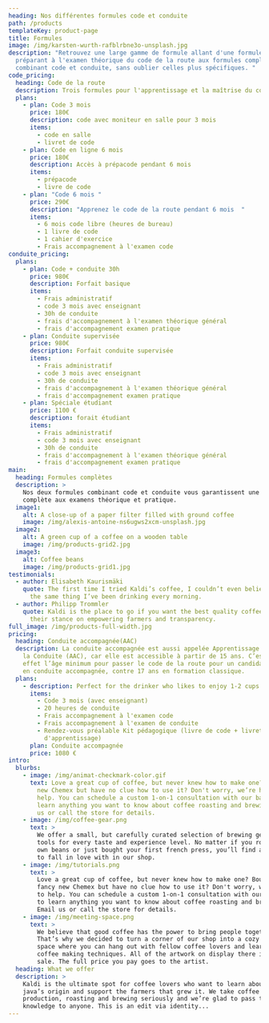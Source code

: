 ```yaml
---
heading: Nos différentes formules code et conduite
path: /products
templateKey: product-page
title: Formules
image: /img/karsten-wurth-rafblrbne3o-unsplash.jpg
description: "Retrouvez une large gamme de formule allant d'une formule simple
  préparant à l'examen théorique du code de la route aux formules complètes
  combinant code et conduite, sans oublier celles plus spécifiques. "
code_pricing:
  heading: Code de la route
  description: Trois formules pour l'apprentissage et la maîtrise du code de la route
  plans:
    - plan: Code 3 mois
      price: 180€
      description: code avec moniteur en salle pour 3 mois
      items:
        - code en salle
        - livret de code
    - plan: Code en ligne 6 mois
      price: 180€
      description: Accès à prépacode pendant 6 mois
      items:
        - prépacode
        - livre de code
    - plan: "Code 6 mois "
      price: 290€
      description: "Apprenez le code de la route pendant 6 mois  "
      items:
        - 6 mois code libre (heures de bureau)
        - 1 livre de code
        - 1 cahier d'exercice
        - Frais accompagnement à l'examen code
conduite_pricing:
  plans:
    - plan: Code + conduite 30h
      price: 980€
      description: Forfait basique
      items:
        - Frais administratif
        - code 3 mois avec enseignant
        - 30h de conduite
        - frais d'accompagnement à l'examen théorique général
        - frais d'accompagnement examen pratique
    - plan: Conduite supervisée
      price: 980€
      description: Forfait conduite supervisée
      items:
        - Frais administratif
        - code 3 mois avec enseignant
        - 30h de conduite
        - frais d'accompagnement à l'examen théorique général
        - frais d'accompagnement examen pratique
    - plan: Spéciale étudiant
      price: 1100 €
      description: forait étudiant
      items:
        - Frais administratif
        - code 3 mois avec enseignant
        - 30h de conduite
        - frais d'accompagnement à l'examen théorique général
        - frais d'accompagnement examen pratique
main:
  heading: Formules complètes
  description: >
    Nos deux formules combinant code et conduite vous garantissent une formation
    complète aux examens théorique et pratique.
  image1:
    alt: A close-up of a paper filter filled with ground coffee
    image: /img/alexis-antoine-ns6ugws2xcm-unsplash.jpg
  image2:
    alt: A green cup of a coffee on a wooden table
    image: /img/products-grid2.jpg
  image3:
    alt: Coffee beans
    image: /img/products-grid1.jpg
testimonials:
  - author: Elisabeth Kaurismäki
    quote: The first time I tried Kaldi’s coffee, I couldn’t even believe that was
      the same thing I’ve been drinking every morning.
  - author: Philipp Trommler
    quote: Kaldi is the place to go if you want the best quality coffee. I love
      their stance on empowering farmers and transparency.
full_image: /img/products-full-width.jpg
pricing:
  heading: Conduite accompagnée(AAC)
  description: La conduite accompagnée est aussi appelée Apprentissage Anticipé de
    la Conduite (AAC), car elle est accessible à partir de 15 ans. C’est en
    effet l’âge minimum pour passer le code de la route pour un candidat inscrit
    en conduite accompagnée, contre 17 ans en formation classique.
  plans:
    - description: Perfect for the drinker who likes to enjoy 1-2 cups per day.
      items:
        - Code 3 mois (avec enseignant)
        - 20 heures de conduite
        - Frais accompagnement à l'examen code
        - Frais accompagnement à l'examen de conduite
        - Rendez-vous préalable Kit pédagogique (livre de code + livret
          d'apprentissage)
      plan: Conduite accompagnée
      price: 1080 €
intro:
  blurbs:
    - image: /img/animat-checkmark-color.gif
      text: Love a great cup of coffee, but never knew how to make one? Bought a fancy
        new Chemex but have no clue how to use it? Don't worry, we’re here to
        help. You can schedule a custom 1-on-1 consultation with our baristas to
        learn anything you want to know about coffee roasting and brewing. Email
        us or call the store for details.
    - image: /img/coffee-gear.png
      text: >
        We offer a small, but carefully curated selection of brewing gear and
        tools for every taste and experience level. No matter if you roast your
        own beans or just bought your first french press, you’ll find a gadget
        to fall in love with in our shop.
    - image: /img/tutorials.png
      text: >
        Love a great cup of coffee, but never knew how to make one? Bought a
        fancy new Chemex but have no clue how to use it? Don't worry, we’re here
        to help. You can schedule a custom 1-on-1 consultation with our baristas
        to learn anything you want to know about coffee roasting and brewing.
        Email us or call the store for details.
    - image: /img/meeting-space.png
      text: >
        We believe that good coffee has the power to bring people together.
        That’s why we decided to turn a corner of our shop into a cozy meeting
        space where you can hang out with fellow coffee lovers and learn about
        coffee making techniques. All of the artwork on display there is for
        sale. The full price you pay goes to the artist.
  heading: What we offer
  description: >
    Kaldi is the ultimate spot for coffee lovers who want to learn about their
    java’s origin and support the farmers that grew it. We take coffee
    production, roasting and brewing seriously and we’re glad to pass that
    knowledge to anyone. This is an edit via identity...
---
```

